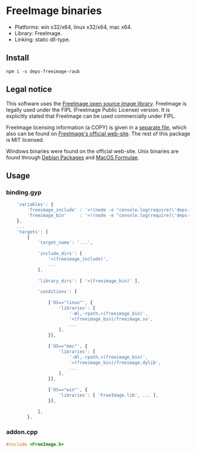 # FreeImage binaries

* Platforms: win x32/x64, linux x32/x64, mac x64.
* Library: FreeImage.
* Linking: static dll-type.


## Install

`npm i -s deps-freeimage-raub`


## Legal notice

This software uses the [FreeImage open source image library](http://freeimage.sourceforge.net).
FreeImage is legally used under the FIPL (FreeImage Public License) version.
It is explicitly stated that FreeImage can be used commercially under FIPL.

FreeImage licensing information (a COPY) is given in a [separate file](/FREEIMAGE_FIPL),
which also can be found on
[FreeImage's official web-site](http://freeimage.sourceforge.net/license.html).
The rest of this package is MIT licensed.

Windows binaries were found on the official web-site.
Unix binaries are found through
[Debian Packages](https://packages.debian.org/search?searchon=sourcenames&keywords=freeimage)
and [MacOS Formulae](http://formulae.brew.sh/formula/freeimage).


## Usage

### binding.gyp

```javascript
	'variables': {
		'freeimage_include' : '<!(node -e "console.log(require(\'deps-freeimage-raub\').include)")',
		'freeimage_bin'     : '<!(node -e "console.log(require(\'deps-freeimage-raub\').bin)")',
	},
	...
	'targets': [
		{
			'target_name': '...',
			
			'include_dirs': [
				'<(freeimage_include)',
				...
			],
			
			'library_dirs': [ '<(freeimage_bin)' ],
			
			'conditions': [
				
				['OS=="linux"', {
					'libraries': [
						'-Wl,-rpath,<(freeimage_bin)',
						'<(freeimage_bin)/freeimage.so',
						...
					],
				}],
				
				['OS=="mac"', {
					'libraries': [
						'-Wl,-rpath,<(freeimage_bin)',
						'<(freeimage_bin)/freeimage.dylib',
						...
					],
				}],
				
				['OS=="win"', {
					'libraries': [ 'FreeImage.lib', ... ],
				}],
				
			],
		},
```


### addon.cpp

```cpp
#include <FreeImage.h>
```
